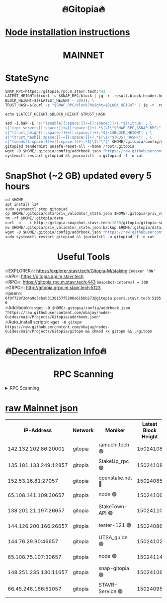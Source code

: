 <h1 align="center"> 🔥Gitopia🔥</h1>

[Node installation instructions](https://github.com/obajay/nodes-Guides/tree/main/Projects/Gitopia)
=

<h1 align="center"> MAINNET</h1>

# StateSync
```python
SNAP_RPC=https://gitopia.rpc.m.stavr.tech:443
LATEST_HEIGHT=$(curl -s $SNAP_RPC/block | jq -r .result.block.header.height); \
BLOCK_HEIGHT=$((LATEST_HEIGHT - 300)); \
TRUST_HASH=$(curl -s "$SNAP_RPC/block?height=$BLOCK_HEIGHT" | jq -r .result.block_id.hash)

echo $LATEST_HEIGHT $BLOCK_HEIGHT $TRUST_HASH

sed -i.bak -E "s|^(enable[[:space:]]+=[[:space:]]+).*$|\1true| ; \
s|^(rpc_servers[[:space:]]+=[[:space:]]+).*$|\1\"$SNAP_RPC,$SNAP_RPC\"| ; \
s|^(trust_height[[:space:]]+=[[:space:]]+).*$|\1$BLOCK_HEIGHT| ; \
s|^(trust_hash[[:space:]]+=[[:space:]]+).*$|\1\"$TRUST_HASH\"| ; \
s|^(seeds[[:space:]]+=[[:space:]]+).*$|\1\"\"|" $HOME/.gitopia/config/config.toml
gitopiad tendermint unsafe-reset-all --home /root/.gitopia
wget -O $HOME/.gitopia/config/addrbook.json "https://raw.githubusercontent.com/obajay/nodes-Guides/main/Projects/Gitopia/addrbook.json"
systemctl restart gitopiad && journalctl -u gitopiad -f -o cat
```
# SnapShot (~2 GB) updated every 5 hours
```python
cd $HOME
apt install lz4
sudo systemctl stop gitopiad
cp $HOME/.gitopia/data/priv_validator_state.json $HOME/.gitopia/priv_validator_state.json.backup
rm -rf $HOME/.gitopia/data
curl -o - -L http://gitopia.snapshot.stavr.tech:1030/gitopia/gitopia-snap.tar.lz4 | lz4 -c -d - | tar -x -C $HOME/.gitopia --strip-components 2
mv $HOME/.gitopia/priv_validator_state.json.backup $HOME/.gitopia/data/priv_validator_state.json
wget -O $HOME/.gitopia/config/addrbook.json "https://raw.githubusercontent.com/obajay/nodes-Guides/main/Projects/Gitopia/addrbook.json"
sudo systemctl restart gitopiad && journalctl -u gitopiad -f -o cat
```
 <h1 align="center"> Useful Tools</h1>

🔥EXPLORER🔥:      https://explorer.stavr.tech/Gitopia-M/staking  `Indexer "ON"` \
🔥API🔥: 			 		 https://gitopia.api.m.stavr.tech \
🔥RPC🔥:           https://gitopia.rpc.m.stavr.tech:443              `Snapshot-interval = 300` \
🔥GRPC🔥:          http://gitopia.grpc.m.stavr.tech:5123 \
🔥peer🔥:					 `6f9f729f2d4a9c3cbab3130157f5200a61bbb273@gitopia.peers.stavr.tech:51056` \
🔥Addrbook🔥:    ```wget -O $HOME/.gitopia/config/addrbook.json "https://raw.githubusercontent.com/obajay/nodes-Guides/main/Projects/Gitopia/addrbook.json"``` \
🔥Auto_install script🔥: ```wget -O gitopm https://raw.githubusercontent.com/obajay/nodes-Guides/main/Projects/Gitopia/gitopm && chmod +x gitopm && ./gitopm```

🔥[Decentralization Info](https://github.com/obajay/StateSync-snapshots/tree/main/Projects/Gitopia/Decentralization)🔥
=

<h1 align="center"> RPC Scanning</h1>

<details>
<summary>RPC Scanning</summary>

<h2 align="center"> We scan nodes in real time every 4 hours. And we provide the final result of RPC endpoints.
We cannot influence the operation of these nodes in any way. </h2>


```python
If Voting Power is higher than 0 --> then the Node is a validator of the network and may be subject to attack and be a potential threat to the chain.
```
```python
We marked such validators with a red symbol
```

</details>

[raw Mainnet json](https://rpc-check.gitopm.stavr.tech/gitopm/rpc-gitopm-result.json)
=

<table><tr><th>IP-Address</th><th>Network</th><th>Moniker</th><th>Latest Block Height</th><th>Earliest Block Height</th><th>Catching Up</th><th>Tx Index</th><th>Voting Power</th><th>Scan Time</th></tr><tr><td>142.132.202.86:20001</td><td>gitopia</td><td>ramuchi.tech 🟢</td><td>15024108</td><td>6548337</td><td>False</td><td>on</td><td>0</td><td>2024-03-09T00:42:03.566233797UTC</td></tr><tr><td>135.181.133.249:12857</td><td>gitopia</td><td>StakeUp_rpc 🟢</td><td>15024108</td><td>8010001</td><td>False</td><td>on</td><td>0</td><td>2024-03-09T00:42:03.864891448UTC</td></tr><tr><td>152.53.16.81:27057</td><td>gitopia</td><td>openstake.net 🔴</td><td>15024085</td><td>10455001</td><td>False</td><td>off</td><td>55956</td><td>2024-03-09T00:41:23.002020542UTC</td></tr><tr><td>65.108.141.109:30657</td><td>gitopia</td><td>node 🟢</td><td>15024106</td><td>12299845</td><td>False</td><td>on</td><td>0</td><td>2024-03-09T00:42:01.078449665UTC</td></tr><tr><td>138.201.21.197:26657</td><td>gitopia</td><td>StakeTown-API 🟢</td><td>15024110</td><td>12733501</td><td>False</td><td>on</td><td>0</td><td>2024-03-09T00:42:08.224272676UTC</td></tr><tr><td>144.126.200.166:26657</td><td>gitopia</td><td>tester-121 🟢</td><td>15024086</td><td>12832814</td><td>False</td><td>off</td><td>0</td><td>2024-03-09T00:41:25.324485496UTC</td></tr><tr><td>144.76.29.90:46657</td><td>gitopia</td><td>UTSA_guide 🟢</td><td>15024102</td><td>13035301</td><td>False</td><td>on</td><td>0</td><td>2024-03-09T00:41:54.623260494UTC</td></tr><tr><td>65.108.75.107:30657</td><td>gitopia</td><td>node 🟢</td><td>15024114</td><td>14269230</td><td>False</td><td>on</td><td>0</td><td>2024-03-09T00:42:14.644343589UTC</td></tr><tr><td>148.251.235.130:11657</td><td>gitopia</td><td>snap-gitopia 🟢</td><td>15024106</td><td>14941501</td><td>False</td><td>on</td><td>0</td><td>2024-03-09T00:42:01.286867737UTC</td></tr><tr><td>66.45.246.166:51057</td><td>gitopia</td><td>STAVR-Service 🟢</td><td>15024095</td><td>15015001</td><td>False</td><td>on</td><td>0</td><td>2024-03-09T00:41:44.217422356UTC</td></tr></table>
